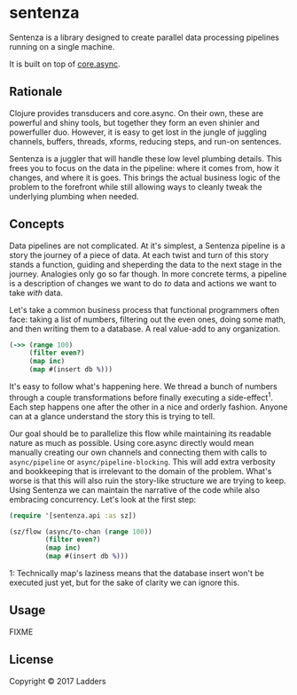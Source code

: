 # sentenza

Sentenza is a library designed to create parallel data processing pipelines
running on a single machine.

It is built on top of [core.async](https://github.com/clojure/core.async).

## Rationale

Clojure provides transducers and core.async. On their own, these are powerful
and shiny tools, but together they form an even shinier and powerfuller duo.
However, it is easy to get lost in the jungle of juggling channels, buffers,
threads, xforms, reducing steps, and run-on sentences.

Sentenza is a juggler that will handle these low level plumbing details. This
frees you to focus on the data in the pipeline: where it comes from,
how it changes, and where it is goes. This brings the actual business logic
of the problem to the forefront while still allowing ways to cleanly tweak
the underlying plumbing when needed.

## Concepts

Data pipelines are not complicated. At it's simplest, a Sentenza pipeline
is a story the journey of a piece of data. At each twist and turn of this story
stands a function, guiding and sheperding the data to the next stage in the journey.
Analogies only go so far though. In more concrete terms, a pipeline is
a description of changes we want to do *to* data and actions we want to take *with*
data.

Let's take a common business process that functional programmers often face:
taking a list of numbers, filtering out the even ones, doing some math, and then
writing them to a database. A real value-add to any organization.

``` clojure
(->> (range 100)
     (filter even?)
     (map inc)
     (map #(insert db %)))
```

It's easy to follow what's happening here. We thread a bunch of numbers through
a couple transformations before finally executing a side-effect<sup>1</sup>.
Each step happens one after the other in a nice and orderly fashion. Anyone
can at a glance understand the story this is trying to tell.

Our goal should be to parallelize this flow while maintaining its readable nature
as much as possible. Using core.async directly would mean manually creating
our own channels and connecting them with calls to `async/pipeline` or
`async/pipeline-blocking`. This will add extra verbosity and bookkeeping that
is irrelevant to the domain of the problem. What's worse is that this will also
ruin the story-like structure we are trying to keep. Using Sentenza we can
maintain the narrative of the code while also embracing concurrency. Let's look
at the first step:

``` clojure
(require '[sentenza.api :as sz])

(sz/flow (async/to-chan (range 100))
         (filter even?)
         (map inc)
         (map #(insert db %)))
```



1: Technically map's laziness means that the database insert won't be executed
just yet, but for the sake of clarity we can ignore this.

## Usage

FIXME

## License

Copyright © 2017 Ladders
